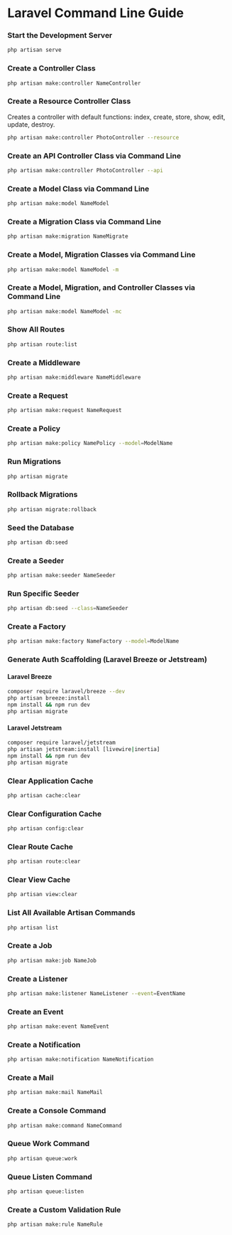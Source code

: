 # Laravel Command Line Guide

### Start the Development Server
```bash
php artisan serve
```

### Create a Controller Class
```bash
php artisan make:controller NameController
```

### Create a Resource Controller Class
Creates a controller with default functions: index, create, store, show, edit, update, destroy.
```bash
php artisan make:controller PhotoController --resource
```

### Create an API Controller Class via Command Line
```bash
php artisan make:controller PhotoController --api
```

### Create a Model Class via Command Line
```bash
php artisan make:model NameModel
```

### Create a Migration Class via Command Line
```bash
php artisan make:migration NameMigrate
```

### Create a Model, Migration Classes via Command Line
```bash
php artisan make:model NameModel -m
```

### Create a Model, Migration, and Controller Classes via Command Line
```bash
php artisan make:model NameModel -mc
```

### Show All Routes
```bash
php artisan route:list
```

### Create a Middleware
```bash
php artisan make:middleware NameMiddleware
```

### Create a Request
```bash
php artisan make:request NameRequest
```

### Create a Policy
```bash
php artisan make:policy NamePolicy --model=ModelName
```

### Run Migrations
```bash
php artisan migrate
```

###  Rollback Migrations
```bash
php artisan migrate:rollback
```

### Seed the Database
```bash
php artisan db:seed
```

### Create a Seeder
```bash
php artisan make:seeder NameSeeder
```

### Run Specific Seeder
```bash
php artisan db:seed --class=NameSeeder
```

### Create a Factory
```bash
php artisan make:factory NameFactory --model=ModelName
```

### Generate Auth Scaffolding (Laravel Breeze or Jetstream)
#### Laravel Breeze
```bash
composer require laravel/breeze --dev
php artisan breeze:install
npm install && npm run dev
php artisan migrate
```

#### Laravel Jetstream
```bash
composer require laravel/jetstream
php artisan jetstream:install [livewire|inertia]
npm install && npm run dev
php artisan migrate
```

### Clear Application Cache
```bash
php artisan cache:clear
```

### Clear Configuration Cache
```bash
php artisan config:clear
```

### Clear Route Cache
```bash
php artisan route:clear
```

### Clear View Cache
```bash
php artisan view:clear
```

### List All Available Artisan Commands
```bash
php artisan list
```

### Create a Job
```bash
php artisan make:job NameJob
```

### Create a Listener
```bash
php artisan make:listener NameListener --event=EventName
```

### Create an Event
```bash
php artisan make:event NameEvent
```

### Create a Notification
```bash
php artisan make:notification NameNotification
```

### Create a Mail
```bash
php artisan make:mail NameMail
```

### Create a Console Command
```bash
php artisan make:command NameCommand
```

### Queue Work Command
```bash
php artisan queue:work
```

### Queue Listen Command
```bash
php artisan queue:listen
```

### Create a Custom Validation Rule
```bash
php artisan make:rule NameRule
```
